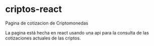 # criptos-react
Pagina de cotizacion de Criptomonedas

La pagina está hecha en react usando una api para la consulta de las cotizaciones actuales de las criptos.
